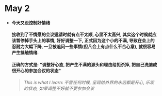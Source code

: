 # May 2

- #### 今天又没控制好情绪

  #### 接收到了不情愿的会议邀请时就有点不太顺, 心里不太高兴, 其实这个时候就应该暂停掉手头上的事情, 好好调整一下, 正式因为这个小的不满, 导致在会上的忍耐力大幅下降, 一旦被追问一些事情(但凡会上有点什么不合心意), 就很容易产生抵触情绪.
  
  #### 正确的方式是: "调整好心态, 把产生不满的源头和理由给扼杀掉, 把自己洗脑成很开心的参加会议的状态"

  
  > *This is what I learn: 不管任何时候, 呈现给外界的永远都是开心, 乐观的状态, 如果调整不好就不要参加会议*


